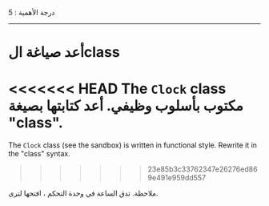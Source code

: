 درجة الأهمية : 5

---

# أعد صياغة الclass

<<<<<<< HEAD
The `Clock` class مكتوب بأسلوب وظيفي. أعد كتابتها بصيغة "class".
=======
The `Clock` class (see the sandbox) is written in functional style. Rewrite it in the "class" syntax.
>>>>>>> 23e85b3c33762347e26276ed869e491e959dd557

ملاحظة. تدق الساعة في وحدة التحكم ، افتحها لترى.